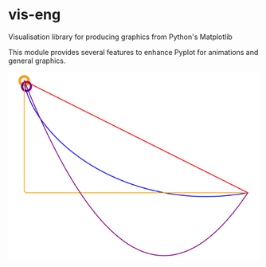 # vis-eng
Visualisation library for producing graphics from Python's Matplotlib

This module provides several features to enhance Pyplot for animations and general graphics.

![](https://github.com/OllieBoyne/vis-eng/blob/master/examples/brach_comparison.gif)
